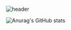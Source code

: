 
![header](https://capsule-render.vercel.app/api?type=waving&color=timeGradient&height=300&section=header&text=NameIsUser06&animation=fadeIn&fontSize=80&desc=Backend%20Developer&descSize=20&descAlign=70&descAlignY=65)

![Anurag's GitHub stats](https://github-readme-stats.vercel.app/api?username=NameIsUser06&show_icons=true&theme=tokyonight)
